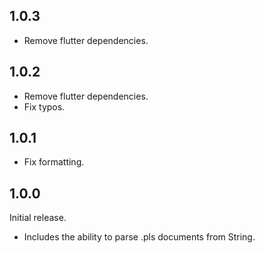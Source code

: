 ## 1.0.3

- Remove flutter dependencies.

## 1.0.2

- Remove flutter dependencies.
- Fix typos.

## 1.0.1

- Fix formatting.

## 1.0.0

Initial release.

- Includes the ability to parse .pls documents from String.
